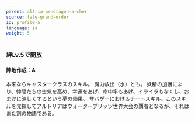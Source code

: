 ```yaml
---
parent: altria-pendragon-archer
source: fate-grand-order
id: profile-5
language: ja
weight: 5
---
```


### 絆Lv.5で開放

#### 陣地作成：A

本来ならキャスタークラスのスキル。
魔力放出（水）とも。
妖精の加護により、仲間たちの士気を高め、幸運をあげ、命中率もあげ、イライラもなくし、おまけに涼しくするという夢の効果。
サバゲーにおけるチートスキル。このスキルを発揮してアルトリアはウォーターブリッツ世界大会の覇者となるが、それはまた別の物語である。
